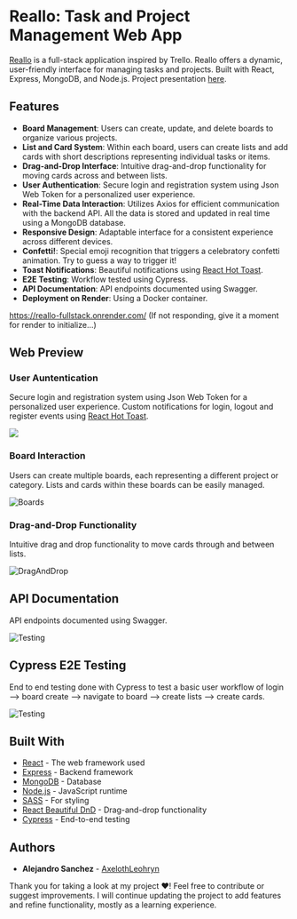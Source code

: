 # Reallo: Task and Project Management Web App

[Reallo](https://reallo-fullstack.onrender.com/) is a full-stack application inspired by Trello. Reallo offers a dynamic, user-friendly interface for managing tasks and projects. Built with React, Express, MongoDB, and Node.js.
Project presentation [here](https://www.canva.com/design/DAF3X13sgTk/IQ_TRG93Xi9Tkexf9WvxPA/view?utm_content=DAF3X13sgTk&utm_campaign=designshare&utm_medium=link&utm_source=editor).

## Features

- **Board Management**: Users can create, update, and delete boards to organize various projects.
- **List and Card System**: Within each board, users can create lists and add cards with short descriptions representing individual tasks or items.
- **Drag-and-Drop Interface**: Intuitive drag-and-drop functionality for moving cards across and between lists.
- **User Authentication**: Secure login and registration system using Json Web Token for a personalized user experience.
- **Real-Time Data Interaction**: Utilizes Axios for efficient communication with the backend API. All the data is stored and updated in real time using a MongoDB database.
- **Responsive Design**: Adaptable interface for a consistent experience across different devices.
- **Confetti!**: Special emoji recognition that triggers a celebratory confetti animation. Try to guess a way to trigger it!
- **Toast Notifications**: Beautiful notifications using [React Hot Toast](https://github.com/timolins/react-hot-toast).
- **E2E Testing**: Workflow tested using Cypress.
- **API Documentation**: API endpoints documented using Swagger.
- **Deployment on Render**: Using a Docker container.

https://reallo-fullstack.onrender.com/
(If not responding, give it a moment for render to initialize...)

## Web Preview

### User Auntentication

Secure login and registration system using Json Web Token for a personalized user experience. Custom notifications for login, logout and register events using [React Hot Toast](https://github.com/timolins/react-hot-toast).

 <img src='./client/src/assets/login.png'>

### Board Interaction

Users can create multiple boards, each representing a different project or category. Lists and cards within these boards can be easily managed.

![Boards](./client/src/assets/boards.png)

### Drag-and-Drop Functionality

Intuitive drag and drop functionality to move cards through and between lists.

![DragAndDrop](./client/src/assets/draganddrop.png)

## API Documentation

API endpoints documented using Swagger.

![Testing](./client/src/assets/docs.png)

## Cypress E2E Testing

End to end testing done with Cypress to test a basic user workflow of login --> board create --> navigate to board --> create lists --> create cards.

![Testing](./client/src/assets/testing.png)

## Built With

- [React](https://reactjs.org/) - The web framework used
- [Express](https://expressjs.com/) - Backend framework
- [MongoDB](https://www.mongodb.com/) - Database
- [Node.js](https://nodejs.org/) - JavaScript runtime
- [SASS](https://sass-lang.com/) - For styling
- [React Beautiful DnD](https://github.com/atlassian/react-beautiful-dnd) - Drag-and-drop functionality
- [Cypress](https://www.cypress.io/) - End-to-end testing

## Authors

- **Alejandro Sanchez** - [AxelothLeohryn](https://github.com/AxelothLeohryn)

Thank you for taking a look at my project ❤️! Feel free to contribute or suggest improvements. I will continue updating the project to add features and refine functionality, mostly as a learning experience.
